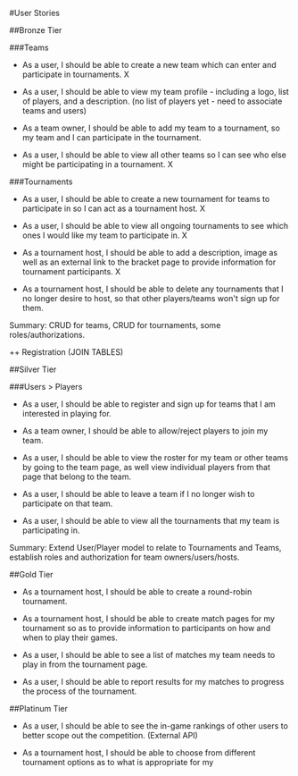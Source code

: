 #User Stories

##Bronze Tier

###Teams

* As a user, I should be able to create a new team which can enter and participate in tournaments. X

* As a user, I should be able to view my team profile - including a logo, list of players, and a description. (no list of players yet - need to associate teams and users)

* As a team owner, I should be able to add my team to a tournament, so my team
and I can participate in the tournament.

* As a user, I should be able to view all other teams so I can see who else might be participating in a tournament. X

###Tournaments

* As a user, I should be able to create a new tournament for teams to
participate in so I can act as a tournament host. X

* As a user, I should be able to view all ongoing tournaments to see which ones
I would like my team to participate in. X

* As a tournament host, I should be able to add a description, image as well as an external link to the bracket page to provide information for tournament participants. X

* As a tournament host, I should be able to delete any tournaments that I no longer desire to host, so that other players/teams won't sign up for them.

Summary: CRUD for teams, CRUD for tournaments, some roles/authorizations.

++ Registration (JOIN TABLES)

##Silver Tier

###Users > Players

* As a user, I should be able to register and sign up for teams that I am interested in playing for.

* As a team owner, I should be able to allow/reject players to join my team.

* As a user, I should be able to view the roster for my team or other teams by going to the team page, as well view individual players from that page that belong to the team.

* As a user, I should be able to leave a team if I no longer wish to participate
on that team.

* As a user, I should be able to view all the tournaments that my team is participating in.

Summary: Extend User/Player model to relate to Tournaments and Teams, establish roles and authorization for team owners/users/hosts.

##Gold Tier
* As a tournament host, I should be able to create a round-robin tournament.

* As a tournament host, I should be able to create match pages for my tournament
so as to provide information to participants on how and when to play their games.

* As a user, I should be able to see a list of matches my team needs to play in from the tournament page.

* As a user, I should be able to report results for my matches to progress the process of the tournament.

##Platinum Tier

* As a user, I should be able to see the in-game rankings of other users to better scope out the competition. (External API)

* As a tournament host, I should be able to choose from different tournament options as to what is appropriate for my
